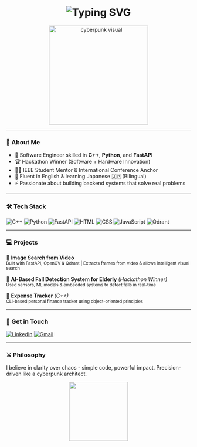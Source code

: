 <h1 align="center">
  <img src="https://readme-typing-svg.demolab.com?font=JetBrains+Mono&size=28&duration=3000&pause=1000&color=7DF9FF&center=true&vCenter=true&width=900&lines=Hi+I'm+Mohd+Ali;Software+Engineer;Building+Clean+and+Impactful+Codes" alt="Typing SVG" />
</h1>

<p align="center">
  <img src="CyberPunk-Samurai.gif" height="270" alt="cyberpunk visual" />
</p>



---

### 🧠 About Me
- 🚀 Software Engineer skilled in **C++**, **Python**, and **FastAPI**
- 🏆 Hackathon Winner (Software + Hardware Innovation)
- 🧑‍🏫 IEEE Student Mentor & International Conference Anchor
- 💬 Fluent in English & learning Japanese 🇯🇵 (Bilingual)
- ⚡ Passionate about building backend systems that solve real problems

---

### 🛠️ Tech Stack

![C++](https://img.shields.io/badge/C%2B%2B-00599C?style=for-the-badge&logo=c%2B%2B&logoColor=white)
![Python](https://img.shields.io/badge/Python-14354C?style=for-the-badge&logo=python&logoColor=white)
![FastAPI](https://img.shields.io/badge/FastAPI-005571?style=for-the-badge&logo=fastapi)
![HTML](https://img.shields.io/badge/HTML5-E34F26?style=for-the-badge&logo=html5&logoColor=white)
![CSS](https://img.shields.io/badge/CSS3-1572B6?style=for-the-badge&logo=css3&logoColor=white)
![JavaScript](https://img.shields.io/badge/JavaScript-F7DF1E?style=for-the-badge&logo=javascript&logoColor=black)
![Qdrant](https://img.shields.io/badge/Qdrant-231f20?style=for-the-badge&logo=data:image/png;base64,...&logoColor=white)

---

### 💻 Projects

🔹 **Image Search from Video**  
<sub>Built with FastAPI, OpenCV & Qdrant | Extracts frames from video & allows intelligent visual search</sub>

🔹 **AI-Based Fall Detection System for Elderly** *(Hackathon Winner)*  
<sub>Used sensors, ML models & embedded systems to detect falls in real-time</sub>

🔹 **Expense Tracker** *(C++)*  
<sub>CLI-based personal finance tracker using object-oriented principles</sub>

---

### 📣 Get in Touch
[![LinkedIn](https://img.shields.io/badge/LinkedIn-0A66C2?style=for-the-badge&logo=linkedin&logoColor=white)](https://linkedin.com/in/alixcodes)
[![Gmail](https://img.shields.io/badge/Gmail-EA4335?style=for-the-badge&logo=gmail&logoColor=white)](mailto:alikamanaqvi@gmail.com)

---

### ⚔️ Philosophy
I believe in clarity over chaos - simple code, powerful impact. Precision-driven like a cyberpunk architect.

<p align="center">
  <img src="https://media.tenor.com/mhJXfNUZRzYAAAAC/edogawa-conan-thinking.gif" height="160px" />
</p>
